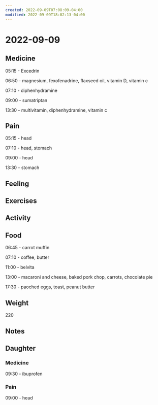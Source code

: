 ```yaml
---
created: 2022-09-09T07:08:09-04:00
modified: 2022-09-09T18:02:13-04:00
---
```


# 2022-09-09

## Medicine

05:15 - Excedrin

06:50 - magnesium, fexofenadrine, flaxseed oil, vitamin D, vitamin c 

07:10 - diphenhydramine

09:00 - sumatriptan 

13:30 - multivitamin, diphenhydramine, vitamin c 

## Pain

05:15 - head

07:10 - head, stomach 

09:00 - head

13:30 - stomach 

## Feeling


## Exercises


## Activity


## Food

06:45 - carrot muffin

07:10 - coffee, butter 

11:00 - belvita

13:00 - macaroni and cheese, baked pork chop, carrots, chocolate pie 

17:30 - paoched eggs, toast, peanut butter 

## Weight

220

## Notes


## Daughter


### Medicine

09:30 - ibuprofen 

### Pain

09:00 - head
